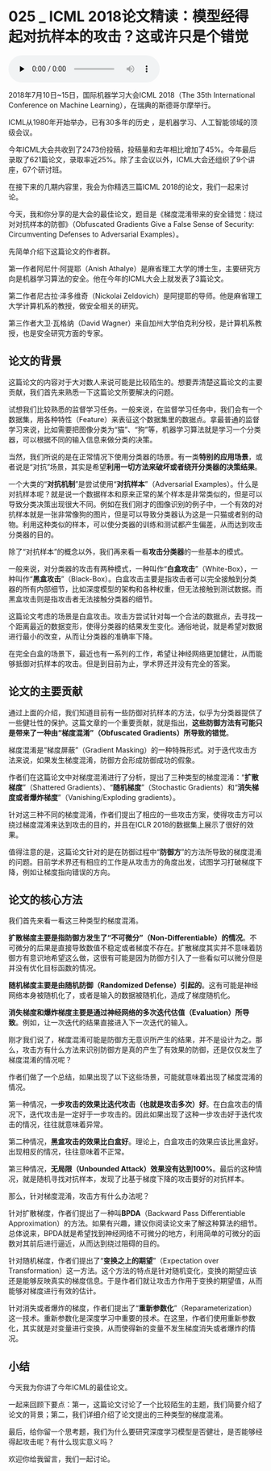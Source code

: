 # 025 _ ICML 2018论文精读：模型经得起对抗样本的攻击？这或许只是个错觉

<audio id="audio" title="025 | ICML 2018论文精读：模型经得起对抗样本的攻击？这或许只是个错觉" controls="" preload="none"><source id="mp3" src="https://static001.geekbang.org/resource/audio/63/4d/63c900a940750bc8d41ca27085e4494d.mp3"></audio>

2018年7月10日~15日，国际机器学习大会ICML 2018（The 35th International Conference on Machine Learning），在瑞典的斯德哥尔摩举行。

ICML从1980年开始举办，已有30多年的历史 ，是机器学习、人工智能领域的顶级会议。

今年ICML大会共收到了2473份投稿，投稿量和去年相比增加了45%。今年最后录取了621篇论文，录取率近25%。除了主会议以外，ICML大会还组织了9个讲座，67个研讨班。

在接下来的几期内容里，我会为你精选三篇ICML 2018的论文，我们一起来讨论。

今天，我和你分享的是大会的最佳论文，题目是《梯度混淆带来的安全错觉：绕过对对抗样本的防御》（Obfuscated Gradients Give a False Sense of Security: Circumventing Defenses to Adversarial Examples）。

先简单介绍下这篇论文的作者群。

第一作者阿尼什·阿提耶（Anish Athalye）是麻省理工大学的博士生，主要研究方向是机器学习算法的安全。他在今年的ICML大会上就发表了3篇论文。

第二作者尼古拉·泽多维奇（Nickolai Zeldovich）是阿提耶的导师。他是麻省理工大学计算机系的教授，做安全相关的研究。

第三作者大卫·瓦格纳（David Wagner）来自加州大学伯克利分校，是计算机系教授，也是安全研究方面的专家。

## 论文的背景

这篇论文的内容对于大对数人来说可能是比较陌生的。想要弄清楚这篇论文的主要贡献，我们首先来熟悉一下这篇论文所要解决的问题。

试想我们比较熟悉的监督学习任务。一般来说，在监督学习任务中，我们会有一个数据集，用各种特性（Feature）来表征这个数据集里的数据点。拿最普通的监督学习来说，比如需要把图像分类为“猫”、“狗”等，机器学习算法就是学习一个分类器，可以根据不同的输入信息来做分类的决策。

当然，我们所说的是在正常情况下使用分类器的场景。有一类**特别的应用场景**，或者说是“对抗”场景，其实是希望**利用一切方法来破坏或者绕开分类器的决策结果**。

一个大类的“**对抗机制**”是尝试使用“**对抗样本**”（Adversarial Examples）。什么是对抗样本呢？就是说一个数据样本和原来正常的某个样本是非常类似的，但是可以导致分类决策出现很大不同。例如在我们刚才的图像识别的例子中，一个有效的对抗样本就是一张非常像狗的图片，但是可以导致分类器认为这是一只猫或者别的动物。利用这种类似的样本，可以使分类器的训练和测试都产生偏差，从而达到攻击分类器的目的。

除了“对抗样本”的概念以外，我们再来看一看**攻击分类器**的一些基本的模式。

一般来说，对分类器的攻击有两种模式，一种叫作“**白盒攻击**”（White-Box），一种叫作“**黑盒攻击**”（Black-Box）。白盒攻击主要是指攻击者可以完全接触到分类器的所有内部细节，比如深度模型的架构和各种权重，但无法接触到测试数据。而黑盒攻击则是指攻击者无法接触分类器的细节。

这篇论文考虑的场景是白盒攻击。攻击方尝试针对每一个合法的数据点，去寻找一个距离最近的数据变形，使得分类器的结果发生变化。通俗地说，就是希望对数据进行最小的改变，从而让分类器的准确率下降。

在完全白盒的场景下，最近也有一系列的工作，希望让神经网络更加健壮，从而能够抵御对抗样本的攻击。但是到目前为止，学术界还并没有完全的答案。

## 论文的主要贡献

通过上面的介绍，我们知道目前有一些防御对抗样本的方法，似乎为分类器提供了一些健壮性的保护。这篇文章的一个重要贡献，就是指出，**这些防御方法有可能只是带来了一种由“梯度混淆”（Obfuscated Gradients）所导致的错觉**。

梯度混淆是“梯度屏蔽”（Gradient Masking）的一种特殊形式。对于迭代攻击方法来说，如果发生梯度混淆，防御方会形成防御成功的假象。

作者们在这篇论文中对梯度混淆进行了分析，提出了三种类型的梯度混淆：“**扩散梯度**”（Shattered Gradients）、“**随机梯度**”（Stochastic Gradients）和“**消失梯度或者爆炸梯度**”（Vanishing/Exploding gradients）。

针对这三种不同的梯度混淆，作者们提出了相应的一些攻击方案，使得攻击方可以绕过梯度混淆来达到攻击的目的，并且在ICLR 2018的数据集上展示了很好的效果。

值得注意的是，这篇论文针对的是在防御过程中“**防御方**”的方法所导致的梯度混淆的问题。目前学术界还有相应的工作是从攻击方的角度出发，试图学习打破梯度下降，例如让梯度指向错误的方向。

## 论文的核心方法

我们首先来看一看这三种类型的梯度混淆。

**扩散梯度主要是指防御方发生了“不可微分”（Non-Differentiable）的情况**。不可微分的后果是直接导致数值不稳定或者梯度不存在。扩散梯度其实并不意味着防御方有意识地希望这么做，这很有可能是因为防御方引入了一些看似可以微分但是并没有优化目标函数的情况。

**随机梯度主要是由随机防御（Randomized Defense）引起的**。这有可能是神经网络本身被随机化了，或者是输入的数据被随机化，造成了梯度随机化。

**消失梯度和爆炸梯度主要是通过神经网络的多次迭代估值（Evaluation）所导致**。例如，让一次迭代的结果直接进入下一次迭代的输入。

刚才我们说了，梯度混淆可能是防御方无意识所产生的结果，并不是设计为之。那么，攻击方有什么方法来识别防御方是真的产生了有效果的防御，还是仅仅发生了梯度混淆的情况呢？

作者们做了一个总结，如果出现了以下这些场景，可能就意味着出现了梯度混淆的情况。

第一种情况，**一步攻击的效果比迭代攻击（也就是攻击多次）好**。在白盒攻击的情况下，迭代攻击是一定好于一步攻击的。因此如果出现了这种一步攻击好于迭代攻击的情况，往往就意味着异常。

第二种情况，**黑盒攻击的效果比白盒好**。理论上，白盒攻击的效果应该比黑盒好。出现相反的情况，往往意味着不正常。

第三种情况，**无局限（Unbounded Attack）效果没有达到100%**。最后的这种情况，就是随机寻找对抗样本，发现了比基于梯度下降的攻击要好的对抗样本。

那么，针对梯度混淆，攻击方有什么办法呢？

针对扩散梯度，作者们提出了一种叫**BPDA**（Backward Pass Differentiable Approximation）的方法。如果有兴趣，建议你阅读论文来了解这种算法的细节。总体说来，BPDA就是希望找到神经网络不可微分的地方，利用简单的可微分的函数对其前后进行逼近，从而达到绕过阻碍的目的。

针对随机梯度，作者们提出了“**变换之上的期望**”（Expectation over Transformation）这一方法。这个方法的特点是针对随机变化，变换的期望应该还是能够反映真实的梯度信息。于是作者们就让攻击方作用于变换的期望值，从而能够对梯度进行有效的估计。

针对消失或者爆炸的梯度，作者们提出了“**重新参数化**”（Reparameterization）这一技术。重新参数化是深度学习中重要的技术。在这里，作者们使用重新参数化，其实就是对变量进行变换，从而使得新的变量不发生梯度消失或者爆炸的情况。

## 小结

今天我为你讲了今年ICML的最佳论文。

一起来回顾下要点：第一，这篇论文讨论了一个比较陌生的主题，我们简要介绍了论文的背景；第二，我们详细介绍了论文提出的三种类型的梯度混淆。

最后，给你留一个思考题，我们为什么要研究深度学习模型是否健壮，是否能够经得起攻击呢？有什么现实意义吗？

欢迎你给我留言，我们一起讨论。


